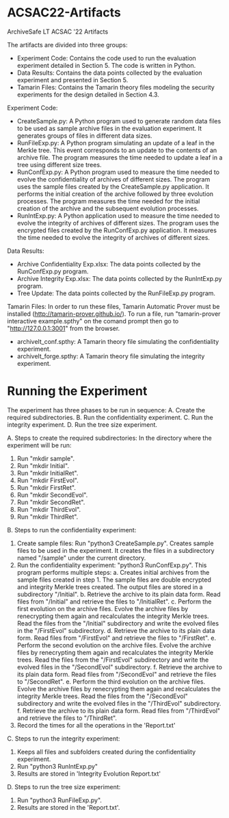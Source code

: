 # ACSAC22-Artifacts
ArchiveSafe LT ACSAC '22 Artifacts

The artifacts are divided into three groups:
 - Experiment Code: Contains the code used to run the evaluation experiment detailed in Section 5. The code is written in Python.
 - Data Results: Contains the data points collected by the evaluation experiment and presented in Section 5.
 - Tamarin Files: Contains the Tamarin theory files modeling the security experiments for the design detailed in Section 4.3. 

Experiment Code:
 - CreateSample.py: A Python program used to generate random data files to be used as sample archive files in the evaluation experiment. It generates groups of files in different data sizes. 
 - RunFileExp.py: A Python program simulating an update of a leaf in the Merkle tree. This event corresponds to an update to the contents of an archive file. The program measures the time needed to update a leaf in a tree using different size trees.
 - RunConfExp.py: A Python program used to measure the time needed to evolve the confidentiality of archives of different sizes. The program uses the sample files created by the CreateSample.py application. It performs the initial creation of the archive followed by three evolution processes. The program measures the time needed for the initial creation of the archive and the subsequent evolution processes.
 - RunIntExp.py: A Python application used to measure the time needed to evolve the integrity of archives of different sizes. The program uses the encrypted files created by the RunConfExp.py application. It measures the time needed to evolve the integrity of archives of different sizes.

Data Results:
 - Archive Confidentiality Exp.xlsx: The data points collected by the RunConfExp.py program.
 - Archive Integrity Exp.xlsx: The data points collected by the RunIntExp.py program.
 - Tree Update:  The data points collected by the RunFileExp.py program.

Tamarin Files:
In order to run these files, Tamarin Automatic Prover must be installed (http://tamarin-prover.github.io/). To run a file, run "tamarin-prover interactive example.spthy" on the comand prompt then go to "http://127.0.0.1:3001" from the browser.
 - archivelt_conf.spthy: A Tamarin theory file simulating the confidentiality experiment.
 - archivelt_forge.spthy: A Tamarin theory file simulating the integrity experiment.



# Running the Experiment
The experiment has three phases to be run in sequence: 
A. Create the required subdirectories.
B. Run the confidentiality experiment.
C. Run the integrity experiment.
D. Run the tree size experiment.

A. Steps to create the required subdirectories:
In the directory where the experiment will be run:
1. Run "mkdir sample".
2. Run "mkdir Initial".
3. Run "mkdir InitialRet".
4. Run "mkdir FirstEvol".
5. Run "mkdir FirstRet".
6. Run "mkdir SecondEvol".
7. Run "mkdir SecondRet".
8. Run "mkdir ThirdEvol".
9. Run "mkdir ThirdRet".

B. Steps to run the confidentiality experiment:
1. Create sample files: Run "python3 CreateSample.py". Creates sample files to be used in the experiment. It creates the files in a subdirectory named "/sample" under the current directory.
2. Run the confidentiality experiment: "python3 RunConfExp.py". This program performs multiple steps:
 a. Creates initial archives from the sample files created in step 1. The sample files are double encrypted and integrity Merkle trees created. The output files are stored in a subdirectory "/Initial".
 b. Retrieve the archive to its plain data form. Read files from "/Initial" and retrieve the files to "/InitialRet".
 c. Perform the first evolution on the archive files. Evolve the archive files by renecrypting them again and recalculates the integrity Merkle trees. Read the files from the "/Initial" subdirectory and write the evolved files in the "/FirstEvol" subdirectory.
 d. Retrieve the archive to its plain data form. Read files from "/FirstEvol" and retrieve the files to "/FirstRet".
 e. Perform the second evolution on the archive files. Evolve the archive files by renecrypting them again and recalculates the integrity Merkle trees. Read the files from the "/FirstEvol" subdirectory and write the evolved files in the "/SecondEvol" subdirectory.
 f. Retrieve the archive to its plain data form. Read files from "/SecondEvol" and retrieve the files to "/SecondRet".
 e. Perform the third evolution on the archive files. Evolve the archive files by renecrypting them again and recalculates the integrity Merkle trees. Read the files from the "/SecondEvol" subdirectory and write the evolved files in the "/ThirdEvol" subdirectory.
 f. Retrieve the archive to its plain data form. Read files from "/ThirdEvol" and retrieve the files to "/ThirdRet".
3. Record the times for all the operations in the 'Report.txt'

C. Steps to run the integrity experiment:
1. Keeps all files and subfolders created during the confidentiality experiment.
2. Run "python3 RunIntExp.py"
3. Results are stored in 'Integrity Evolution Report.txt'

D. Steps to run the tree size experiment:
1. Run "python3 RunFileExp.py".
2. Results are stored in the 'Report.txt'.
